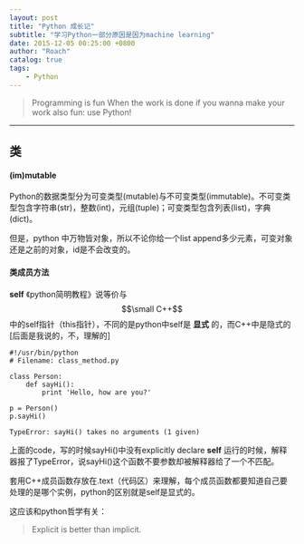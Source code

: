 ```yaml
---
layout: post
title: "Python 成长记"
subtitle: "学习Python一部分原因是因为machine learning"
date: 2015-12-05 00:25:00 +0800
author: "Roach"
catalog: true
tags:
    - Python
---
```


> Programming is fun
> When the work is done
> if you wanna make your work also fun:
>           use Python!

---

## 类

#### (im)mutable

Python的数据类型分为可变类型(mutable)与不可变类型(immutable)。不可变类型包含字符串(str)，整数(int)，元组(tuple)；可变类型包含列表(list)，字典(dict)。

但是，python 中万物皆对象，所以不论你给一个list append多少元素，可变对象还是之前的对象，id是不会改变的。

#### 类成员方法

**self** 《python简明教程》说等价与$$\small C++$$中的self指针（this指针），不同的是python中self是 **显式** 的，而C++中是隐式的[后面是我说的，不，理解的]

```
#!/usr/bin/python
# Filename: class_method.py

class Person:
    def sayHi():
        print 'Hello, how are you?'

p = Person()
p.sayHi()

TypeError: sayHi() takes no arguments (1 given)
```

上面的code，写的时候sayHi()中没有explicitly declare **self** 运行的时候，解释器报了TypeError，说sayHi()这个函数不要参数却被解释器给了一个不匹配。

套用C++成员函数存放在.text（代码区）来理解，每个成员函数都要知道自己要处理的是哪个实例，python的区别就是self是显式的。

这应该和python哲学有关：

> Explicit is better than implicit. 
